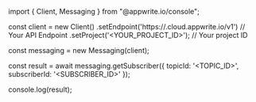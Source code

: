 import { Client, Messaging } from "@appwrite.io/console";

const client = new Client()
    .setEndpoint('https://<REGION>.cloud.appwrite.io/v1') // Your API Endpoint
    .setProject('<YOUR_PROJECT_ID>'); // Your project ID

const messaging = new Messaging(client);

const result = await messaging.getSubscriber({
    topicId: '<TOPIC_ID>',
    subscriberId: '<SUBSCRIBER_ID>'
});

console.log(result);
